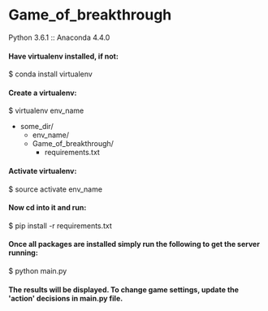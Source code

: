 # Game_of_breakthrough

Python 3.6.1 :: Anaconda 4.4.0

#### Have virtualenv installed, if not:
$ conda install virtualenv                                                                                                               


#### Create a virtualenv:
$ virtualenv env_name

- some_dir/
   - env_name/
   - Game_of_breakthrough/
      - requirements.txt

#### Activate virtualenv:
$ source activate env_name


#### Now cd into it and run:
$ pip install -r requirements.txt


#### Once all packages are installed simply run the following to get the server running:
$ python main.py

#### The results will be displayed. To change game settings, update the 'action' decisions in main.py file.
